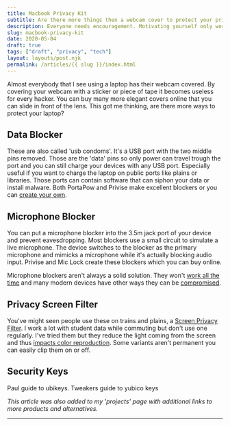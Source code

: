 ```yaml
---
title: Macbook Privacy Kit
subtitle: Are there more things then a webcam cover to protect your privacy while using a laptop.
description: Everyone needs encouragement. Motivating yourself only works to a certain extent. A accountability partner encourages you to get more out of yourself.
slug: macbook-privacy-kit
date: 2020-05-04
draft: true
tags: ["draft", "privacy", "tech"]
layout: layouts/post.njk
permalink: /articles/{{ slug }}/index.html
---
```


Almost everybody that I see using a laptop has their webcam covered. By covering your webcam with a sticker or piece of tape it becomes useless for every hacker. You can buy many more elegant covers online that you can slide in front of the lens. This got me thinking, are there more ways to protect your laptop?

## Data Blocker

These are also called 'usb condoms'. It's a USB port with the two middle pins removed. Those are the 'data' pins so only power can travel trough the port and you can still charge your devices with any USB port. Especially useful if you want to charge the laptop on public ports like plains or libraries. Those ports can contain software that can siphon your data or install malware. Both PortaPow and Privise make excellent blockers or you can [create your own][node].

## Microphone Blocker

You can put a microphone blocker into the 3.5m jack port of your device and prevent eavesdropping. Most blockers use a small circuit to simulate a live microphone. The device switches to the blocker as the primary microphone and mimicks a microphone while it's actually blocking audio input. Privise and Mic Lock create these blockers which you can buy online.

Microphone blockers aren't always a solid solution. They won't [work all the time][spy] and many modern devices have other ways they can be [compromised][wiki].

## Privacy Screen Filter

You've might seen people use these on trains and plains, a [Screen Privacy Filter][tech]. I work a lot with student data while commuting but don't use one regularly. I've tried them but they reduce the light coming from the screen and thus [impacts color reproduction][tested]. Some variants aren't permanent you can easily clip them on or off.

## Security Keys

Paul guide to ubikeys. 
Tweakers guide to yubico keys

_This article was also added to my 'projects' page with additional links to more products and alternatives._

---

[node]: https://www.youtube.com/watch?v=W7kbFwa74MY
[tested]: https://www.youtube.com/watch?v=7e5zfsm9VS4
[tech]: https://www.youtube.com/watch?v=rbvYXYpVhB8
[spy]: https://spy-fy.com/custom-microphone-blocker/
[wiki]: https://en.wikipedia.org/wiki/Microphone_blocker
